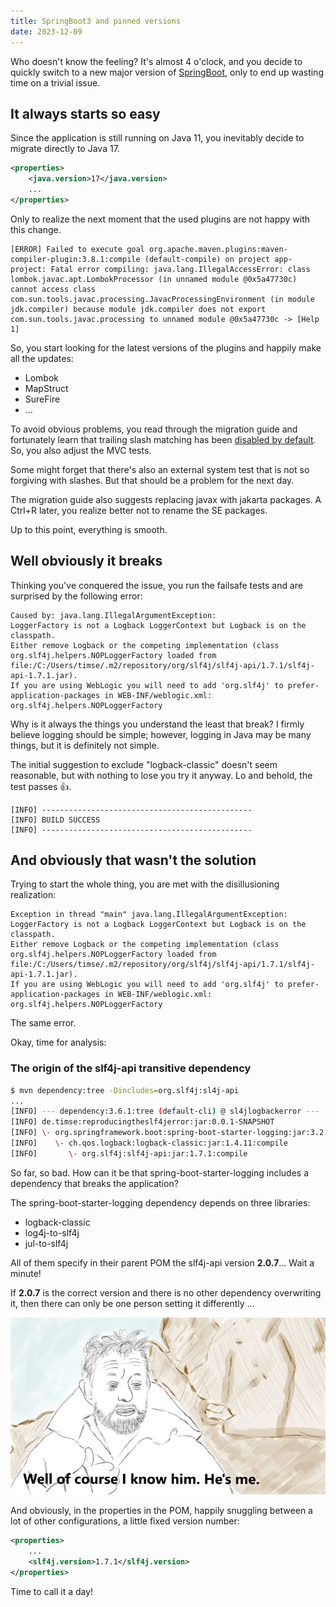 ```yaml
---
title: SpringBoot3 and pinned versions
date: 2023-12-09
---
```


Who doesn't know the feeling? It's almost 4 o'clock, and you decide to quickly switch to a new major version of [SpringBoot](https://spring.io/projects/spring-boot), only to end up wasting time on a trivial issue.

## It always starts so easy

Since the application is still running on Java 11, you inevitably decide to migrate directly to Java 17.

```xml
<properties>
    <java.version>17</java.version>
    ...
</properties>
```

Only to realize the next moment that the used plugins are not happy with this change.

```plaintext
[ERROR] Failed to execute goal org.apache.maven.plugins:maven-compiler-plugin:3.8.1:compile (default-compile) on project app-project: Fatal error compiling: java.lang.IllegalAccessError: class lombok.javac.apt.LombokProcessor (in unnamed module @0x5a47730c) cannot access class com.sun.tools.javac.processing.JavacProcessingEnvironment (in module jdk.compiler) because module jdk.compiler does not export com.sun.tools.javac.processing to unnamed module @0x5a47730c -> [Help 1]
```

So, you start looking for the latest versions of the plugins and happily make all the updates:

- Lombok
- MapStruct
- SureFire
- ...

To avoid obvious problems, you read through the migration guide and fortunately learn that trailing slash matching has been [disabled by default](https://github.com/spring-projects/spring-framework/issues/28552). So, you also adjust the MVC tests.

Some might forget that there's also an external system test that is not so forgiving with slashes. But that should be a problem for the next day.

The migration guide also suggests replacing javax with jakarta packages. A Ctrl+R later, you realize better not to rename the SE packages.

Up to this point, everything is smooth.

## Well obviously it breaks

Thinking you've conquered the issue, you run the failsafe tests and are surprised by the following error:

```plaintext
Caused by: java.lang.IllegalArgumentException: 
LoggerFactory is not a Logback LoggerContext but Logback is on the classpath. 
Either remove Logback or the competing implementation (class org.slf4j.helpers.NOPLoggerFactory loaded from file:/C:/Users/timse/.m2/repository/org/slf4j/slf4j-api/1.7.1/slf4j-api-1.7.1.jar). 
If you are using WebLogic you will need to add 'org.slf4j' to prefer-application-packages in WEB-INF/weblogic.xml: org.slf4j.helpers.NOPLoggerFactory
```

Why is it always the things you understand the least that break? I firmly believe logging should be simple; however, logging in Java may be many things, but it is definitely not simple.

The initial suggestion to exclude "logback-classic" doesn't seem reasonable, but with nothing to lose you try it anyway. 
Lo and behold, the test passes 👍.

```plaintext
[INFO] -----------------------------------------------
[INFO] BUILD SUCCESS
[INFO] -----------------------------------------------
```

## And obviously that wasn't the solution

Trying to start the whole thing, you are met with the disillusioning realization:

```plaintext
Exception in thread "main" java.lang.IllegalArgumentException: 
LoggerFactory is not a Logback LoggerContext but Logback is on the classpath. 
Either remove Logback or the competing implementation (class org.slf4j.helpers.NOPLoggerFactory loaded from file:/C:/Users/timse/.m2/repository/org/slf4j/slf4j-api/1.7.1/slf4j-api-1.7.1.jar). 
If you are using WebLogic you will need to add 'org.slf4j' to prefer-application-packages in WEB-INF/weblogic.xml: org.slf4j.helpers.NOPLoggerFactory
```

The same error.

Okay, time for analysis:

### The origin of the slf4j-api transitive dependency

```bash
$ mvn dependency:tree -Dincludes=org.slf4j:sl4j-api
...
[INFO] --- dependency:3.6.1:tree (default-cli) @ sl4jlogbackerror ---
[INFO] de.timse:reproducingtheslf4jerror:jar:0.0.1-SNAPSHOT
[INFO] \- org.springframework.boot:spring-boot-starter-logging:jar:3.2.0:compile
[INFO]    \- ch.qos.logback:logback-classic:jar:1.4.11:compile
[INFO]       \- org.slf4j:slf4j-api:jar:1.7.1:compile
```

So far, so bad. How can it be that spring-boot-starter-logging includes a dependency that breaks the application?

The spring-boot-starter-logging dependency depends on three libraries:

- logback-classic
- log4j-to-slf4j
- jul-to-slf4j

All of them specify in their parent POM the slf4j-api version **2.0.7**... Wait a minute!

If **2.0.7** is the correct version and there is no other dependency overwriting it, 
then there can only be one person setting it differently ...

![well of course I know him, He's me](./wellIknowhm.webp)

And obviously, in the properties in the POM, happily snuggling between a lot of other configurations, a little fixed version number:

```xml
<properties>
    ...
    <slf4j.version>1.7.1</slf4j.version>
</properties>
```

Time to call it a day!
